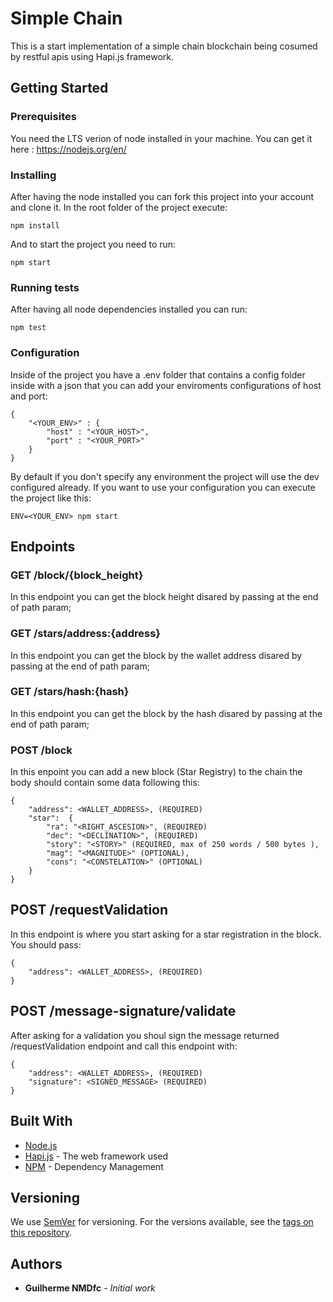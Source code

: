 # Simple Chain

This is a start implementation of a simple chain blockchain being cosumed by restful apis using Hapi.js framework.

## Getting Started

### Prerequisites

You need the LTS verion of node installed in your machine. You can get it here : https://nodejs.org/en/

### Installing

After having the node installed you can fork this project into your account and clone it. In the root folder of the project execute:

```
npm install
```

And to start the project you need to run:

```
npm start
```

### Running tests

After having all node dependencies installed you can run:

```
npm test
```

### Configuration

Inside of the project you have a .env folder that contains a config folder inside with a json that you can add your enviroments configurations of host and port:

```
{
    "<YOUR_ENV>" : {
        "host" : "<YOUR_HOST>",
        "port" : "<YOUR_PORT>"
    }
}
```

By default if you don't specify any environment the project will use the dev configured already. If you want to use your configuration you can execute the project like this:

```
ENV=<YOUR_ENV> npm start
```

## Endpoints

### GET /block/{block_height}

In this endpoint you can get the block height disared by passing at the end of path param;

### GET /stars/address:{address}

In this endpoint you can get the block by the wallet address disared by passing at the end of path param;

### GET /stars/hash:{hash}

In this endpoint you can get the block by the hash disared by passing at the end of path param;

### POST /block

In this enpoint you can add a new block (Star Registry) to the chain the body should contain some data following this:

```
{
	"address": <WALLET_ADDRESS>, (REQUIRED)
	"star":  {
		"ra": "<RIGHT_ASCESION>", (REQUIRED)
		"dec": "<DECLINATION>", (REQUIRED)
		"story": "<STORY>" (REQUIRED, max of 250 words / 500 bytes ),
        "mag": "<MAGNITUDE>" (OPTIONAL),
        "cons": "<CONSTELATION>" (OPTIONAL)
	}
}
```

## POST /requestValidation

In this endpoint is where you start asking for a star registration in the block. You should pass: 

```
{
	"address": <WALLET_ADDRESS>, (REQUIRED)
}
```

## POST /message-signature/validate

After asking for a validation you shoul sign the message returned /requestValidation endpoint and call this endpoint with: 

```
{
	"address": <WALLET_ADDRESS>, (REQUIRED)
    "signature": <SIGNED_MESSAGE> (REQUIRED)
}
```

## Built With
* [Node.js](https://nodejs.org/)
* [Hapi.js](https://hapijs.com/) - The web framework used
* [NPM](https://www.npmjs.com/) - Dependency Management

## Versioning

We use [SemVer](http://semver.org/) for versioning. For the versions available, see the [tags on this repository](https://github.com/your/project/tags). 

## Authors

* **Guilherme NMDfc** - *Initial work*
